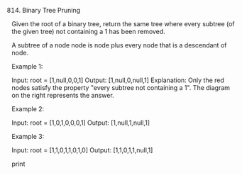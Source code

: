 814. Binary Tree Pruning

Given the root of a binary tree, return the same tree where every subtree (of the given tree) not containing a 1 has been removed.

A subtree of a node node is node plus every node that is a descendant of node.

 

Example 1:


Input: root = [1,null,0,0,1]
Output: [1,null,0,null,1]
Explanation: 
Only the red nodes satisfy the property "every subtree not containing a 1".
The diagram on the right represents the answer.

Example 2:


Input: root = [1,0,1,0,0,0,1]
Output: [1,null,1,null,1]

Example 3:


Input: root = [1,1,0,1,1,0,1,0]
Output: [1,1,0,1,1,null,1]

print